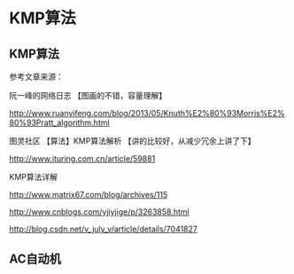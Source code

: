 # KMP算法

## KMP算法

参考文章来源：

阮一峰的网络日志 【图画的不错，容量理解】
>
http://www.ruanyifeng.com/blog/2013/05/Knuth%E2%80%93Morris%E2%80%93Pratt_algorithm.html

图灵社区 【算法】KMP算法解析 【讲的比较好，从减少冗余上讲了下】
>
http://www.ituring.com.cn/article/59881

KMP算法详解
>
http://www.matrix67.com/blog/archives/115


http://www.cnblogs.com/yjiyjige/p/3263858.html

http://blog.csdn.net/v_july_v/article/details/7041827

## AC自动机


